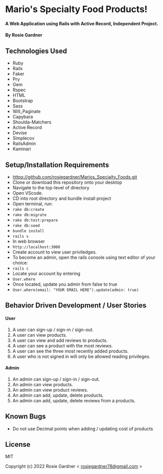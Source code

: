 # Mario's Specialty Food Products!

#### A Web Application using Rails with Active Record, Independent Project.

#### By Rosie Gardner

## Technologies Used

* Ruby
* Rails
* Faker
* Pry
* Gem
* Rspec
* HTML
* Bootstrap
* Sass
* Will_Paginate
* Capybara
* Shoulda-Matchers
* Active Record
* Devise
* Simplecov
* RailsAdmin
* Kaminari


## Setup/Installation Requirements

* https://github.com/rosiegardner/Marios_Specialty_Foods.git
* Clone or download this repository onto your desktop
* Navigate to the top-level of directory
* Open VScode.
* CD into root directory and bundle install project
* Open terminal, run: 
* `rake db:create`
* `rake db:migrate`
* `rake db:test:prepare`
* `rake db:seed`
* `bundle install`
* `rails s`
* In web browser
* `http://localhost:3000`
* Create account to view user priviledges.
* To become an admin, open the rails console using text editor of your choice:
* `rails c`
* Locate your account by entering 
* `User.where`
* Once located, update you admin from false to true
* `User.where(email: "YOUR EMAIL HERE").update(admin: true)` 


## Behavior Driven Development / User Stories

#### User
1) A user can sign-up / sign-in / sign-out.
2) A user can view products.
3) A user can view and add reviews to products.
4) A user can see a product with the most reviews.
5) A user can see the three most recently added products.
6) A user who is not signed in will only be allowed reading privileges.

#### Admin
1) An admin can sign-up / sign-in / sign-out.
2) An admin can view products.
3) An admin can view product reviews.
4) An admin can add, update, delete products.
5) An admin can add, update, delete reviews from a products.


## Known Bugs

* Do not use Decimal points when adding / updating cost of products

## License

MIT

Copyright (c) 2022 Rosie Gardner < rosiegardner78@gmail.com >